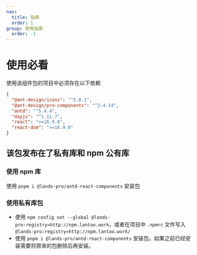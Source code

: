 ```yaml
---
nav:
  title: 指南
  order: 1
group: 使用指南
  order: -1
---
```


# 使用必看

使用该组件包的项目中必须存在以下依赖

```json
{
  "@ant-design/icons": "^5.0.1",
  "@ant-design/pro-components": "^2.4.14",
  "antd": "^5.4.4",
  "dayjs": "^1.11.7",
  "react": ">=16.9.0",
  "react-dom": ">=16.9.0"
}
```

## 该包发布在了私有库和 npm 公有库

### 使用 npm 库

使用 `pnpm i @lands-pro/antd-react-components` 安装包

### 使用私有库包

- 使用 `npm config set --global @lands-pro:registry=http://npm.lantao.work`，或者在项目中 `.npmrc` 文件写入 `@lands-pro:registry=http://npm.lantao.work/`
- 使用 `pnpm i @lands-pro/antd-react-components` 安装包，如果之前已经安装需要将原来的包删除后再安装。
